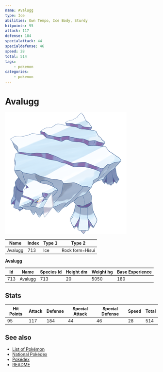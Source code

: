 ```yaml
---
name: Avalugg
type: Ice
abilities: Own Tempo, Ice Body, Sturdy
hitpoints: 95
attack: 117
defense: 184
specialattack: 44
specialdefense: 46
speed: 28
total: 514
tags:
    - pokemon
categories:
    - pokemon
---
```


# Avalugg


![Avalugg](images/713.png)

| **Name** | **Index** | **Type 1** | **Type 2** |
|----|----|----|----|
| Avalugg | 713 | Ice | Rock form=Hisui  |

**Avalugg** 




| **Id** | **Name** | **Species Id** | **Height dm** | **Weight hg** | **Base Experience** |
|--------|----------|----------------|------------|------------|---------------------|
| 713 | Avalugg | 713 | 20 | 5050 | 180 |



## Stats

| **Hit Points** | **Attack** | **Defense** | **Special Attack** | **Special Defense** | **Speed** | **Total** |
|----------------|------------|-------------|--------------------|---------------------|-----------|-----------|
| 95 | 117 | 184 | 44 | 46 | 28 | 514 |

## See also

- [List of Pokémon](../pokemon.md)
- [National Pokédex](../national_pokedex.md)
- [Pokédex](../pokedex.md)
- [README](../README.md)
